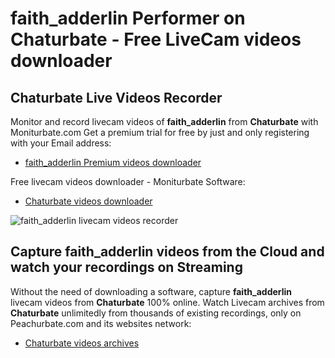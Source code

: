 # faith_adderlin Performer on Chaturbate - Free LiveCam videos downloader

## Chaturbate Live Videos Recorder

Monitor and record livecam videos of **faith_adderlin** from **Chaturbate** with Moniturbate.com
Get a premium trial for free by just and only registering with your Email address:
* [faith_adderlin Premium videos downloader](https://moniturbate.com/request-demo-licence-key.html)

Free livecam videos downloader - Moniturbate Software:
* [Chaturbate videos downloader](https://moniturbate.com/moniturbate-download-software.html)

![faith_adderlin livecam videos recorder](https://peachurnet.com/templates/moniturbate-software.png)


## Capture faith_adderlin videos from the Cloud and watch your recordings on Streaming

Without the need of downloading a software, capture **faith_adderlin** livecam videos from **Chaturbate** 100% online.
Watch Livecam archives from **Chaturbate** unlimitedly from thousands of existing recordings, only on Peachurbate.com and its websites network:
* [Chaturbate videos archives](https://peachurnet.com/)